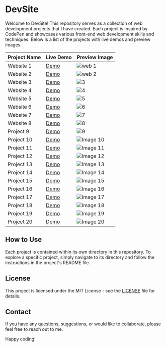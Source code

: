 # DevSite

Welcome to DevSite! This repository serves as a collection of web development projects that I have created. Each project is inspired by CodePen and showcases various front-end web development skills and techniques. Below is a list of the projects with live demos and preview images.

| Project Name        | Live Demo          | Preview Image |
|---------------------|--------------------|---------------|
| Website 1           | [Demo](#)          | ![web 1](https://github.com/abdul-1432/DevSite/assets/124916666/35e3943a-7940-4841-8f5a-7d3c8c013851)|
| Website 2           | [Demo](#)          | ![web 2](https://github.com/abdul-1432/DevSite/assets/124916666/0e5710a5-5646-4bd0-a652-da572c54efcd)|
| Website 3           | [Demo](#)          | ![3](https://github.com/abdul-1432/DevSite/assets/124916666/b839f169-8274-473f-aac5-fe1c0f1905a4)|
| Website 4           | [Demo](#)          | ![4](https://github.com/abdul-1432/DevSite/assets/124916666/8fa9f1b5-0d34-4170-baa0-7017e537ef20)|
| Website 5           | [Demo](#)          | ![5](https://github.com/abdul-1432/DevSite/assets/124916666/8686b972-5f2b-49db-a507-fea211478ab4)|
| Website 6           | [Demo](#)          | ![6](https://github.com/abdul-1432/DevSite/assets/124916666/a4f67f3b-b8a9-4db4-8979-328e52205ac5)|
| Website 7           | [Demo](#)          | ![7](https://github.com/abdul-1432/DevSite/assets/124916666/43317f3a-6a3e-4d7c-a7c3-70cb23ec9c98)|
| Website 8           | [Demo](#)          | ![8](https://github.com/abdul-1432/DevSite/assets/124916666/7074bc1c-8839-4749-a5be-ec07bb78887b)|
| Project 9           | [Demo](#)          | ![9](https://github.com/abdul-1432/DevSite/assets/124916666/0ebed0c8-0242-4f9b-aca5-6c222175b14d)|
| Project 10          | [Demo](#)          | ![Image 10](link-to-image10.png) |
| Project 11          | [Demo](#)          | ![Image 11](link-to-image11.png) |
| Project 12          | [Demo](#)          | ![Image 12](link-to-image12.png) |
| Project 13          | [Demo](#)          | ![Image 13](link-to-image13.png) |
| Project 14          | [Demo](#)          | ![Image 14](link-to-image14.png) |
| Project 15          | [Demo](#)          | ![Image 15](link-to-image15.png) |
| Project 16          | [Demo](#)          | ![Image 16](link-to-image16.png) |
| Project 17          | [Demo](#)          | ![Image 17](link-to-image17.png) |
| Project 18          | [Demo](#)          | ![Image 18](link-to-image18.png) |
| Project 19          | [Demo](#)          | ![Image 19](link-to-image19.png) |
| Project 20          | [Demo](#)          | ![Image 20](link-to-image20.png) |

## How to Use

Each project is contained within its own directory in this repository. To explore a specific project, simply navigate to its directory and follow the instructions in the project's README file.

## License

This project is licensed under the MIT License - see the [LICENSE](LICENSE) file for details.

## Contact

If you have any questions, suggestions, or would like to collaborate, please feel free to reach out to me.

Happy coding!
